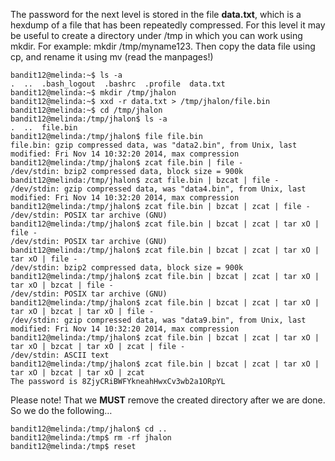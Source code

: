 The password for the next level is stored in the file **data.txt**, which is a hexdump of a file that has been repeatedly compressed. For this level it may be useful to create a directory under /tmp in which you can work using mkdir. For example: mkdir /tmp/myname123. Then copy the data file using cp, and rename it using mv (read the manpages!)

```
bandit12@melinda:~$ ls -a
.  ..  .bash_logout  .bashrc  .profile  data.txt
bandit12@melinda:~$ mkdir /tmp/jhalon
bandit12@melinda:~$ xxd -r data.txt > /tmp/jhalon/file.bin
bandit12@melinda:~$ cd /tmp/jhalon
bandit12@melinda:/tmp/jhalon$ ls -a
.  ..  file.bin
bandit12@melinda:/tmp/jhalon$ file file.bin
file.bin: gzip compressed data, was "data2.bin", from Unix, last modified: Fri Nov 14 10:32:20 2014, max compression
bandit12@melinda:/tmp/jhalon$ zcat file.bin | file -
/dev/stdin: bzip2 compressed data, block size = 900k
bandit12@melinda:/tmp/jhalon$ zcat file.bin | bzcat | file -
/dev/stdin: gzip compressed data, was "data4.bin", from Unix, last modified: Fri Nov 14 10:32:20 2014, max compression
bandit12@melinda:/tmp/jhalon$ zcat file.bin | bzcat | zcat | file -
/dev/stdin: POSIX tar archive (GNU)
bandit12@melinda:/tmp/jhalon$ zcat file.bin | bzcat | zcat | tar xO | file -
/dev/stdin: POSIX tar archive (GNU)
bandit12@melinda:/tmp/jhalon$ zcat file.bin | bzcat | zcat | tar xO | tar xO | file -
/dev/stdin: bzip2 compressed data, block size = 900k
bandit12@melinda:/tmp/jhalon$ zcat file.bin | bzcat | zcat | tar xO | tar xO | bzcat | file -
/dev/stdin: POSIX tar archive (GNU)
bandit12@melinda:/tmp/jhalon$ zcat file.bin | bzcat | zcat | tar xO | tar xO | bzcat | tar xO | file -
/dev/stdin: gzip compressed data, was "data9.bin", from Unix, last modified: Fri Nov 14 10:32:20 2014, max compression
bandit12@melinda:/tmp/jhalon$ zcat file.bin | bzcat | zcat | tar xO | tar xO | bzcat | tar xO | zcat | file -
/dev/stdin: ASCII text
bandit12@melinda:/tmp/jhalon$ zcat file.bin | bzcat | zcat | tar xO | tar xO | bzcat | tar xO | zcat         
The password is 8ZjyCRiBWFYkneahHwxCv3wb2a1ORpYL
```

Please note! That we **MUST** remove the created directory after we are done. So we do the following…

```
bandit12@melinda:/tmp/jhalon$ cd ..
bandit12@melinda:/tmp$ rm -rf jhalon
bandit12@melinda:/tmp$ reset
```
